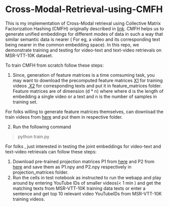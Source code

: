 # Cross-Modal-Retrieval-using-CMFH

This is my implementation of Cross-Modal retrieval using Collective Matrix Factorization Hashing (CMFH) originally described in [link](http://ise.thss.tsinghua.edu.cn/MIG/CVPR2014%20Collective%20Matrix%20Factorization%20Hashing%20for%20Multimodal%20Data.pdf). CMFH helps us to generate unified embeddings for different modes of data in such a way that similar semantic data is nearer ( For eg, a video and its corresponding text being nearer in the common embedding space). In this repo, we demonstrate training and testing for video-text and text-video retrievals on MSR-VTT-10K dataset.

To train CMFH from scratch follow these steps:

1) Since, generation of feature matrices is a time comsuming task, you may want to download the precomputed feature matrices [X1](https://drive.google.com/file/d/1-wi8A6UuQxhpffeBnkjmML4ipOL5AxpS/view?usp=sharing) for training videos ,[X2](https://drive.google.com/file/d/1-xYAKsnN7gzVJdoSHr61aIyGmFi2mdqb/view?usp=sharing) for corresponding texts and put it in feature_matrices folder. Feature matrices are of dimension (d * n) where where d is the length of embedding a single video or a text and n is the number of samples in training set.

For folks willing to generate feature matrices themselves, can download the train videos from [here](https://www.mediafire.com/folder/h14iarbs62e7p/shared?fbclid=IwAR3ZsoQiKf_SZjV15sGyoSr20C8A2FteXgoXS0B2Acgzq1wLpZzERP76ktc) and put them in respective folder. 

2) Run the following command

> python train.py

For folks , just interested in testing the joint embeddings for video-text and text-video retrievals can follow these steps:
1) Download pre-trained projection matrices P1 from [here](https://drive.google.com/file/d/1k-WjlaCeFdgx20cZlAaDp9tmQVE6Tiw0/view?usp=sharing) and P2 from [here](https://drive.google.com/file/d/1-2vcpE3zjdrDrXbFe9ihdN9uGVY6Tsuz/view?usp=sharing) and save them as P1.npy and P2.npy respectively in projection_matrices folder.
2) Run the cells in test notebook as instructed to run the webapp and play around by entering YouTube IDs of smaller videos(< 1 min ) and get the matching texts from MSR-VTT-10K training data texts or enter a sentence and get top 10 relevant video YouTubeIDs from MSR-VTT-10K training videos. 

